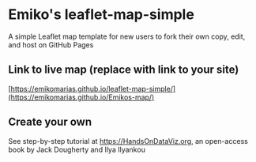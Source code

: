 # Emiko's leaflet-map-simple
A simple Leaflet map template for new users to fork their own copy, edit, and host on GitHub Pages

## Link to live map (replace with link to your site)
[https://emikomarias.github.io/leaflet-map-simple/](https://emikomarias.github.io/Emikos-map/)

## Create your own
See step-by-step tutorial at https://HandsOnDataViz.org, an open-access book by Jack Dougherty and Ilya Ilyankou
